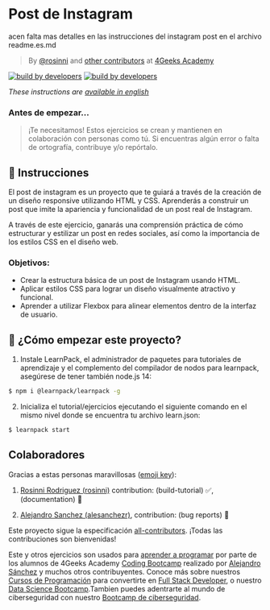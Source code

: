 # Post de Instagram
acen falta mas detalles en las instrucciones del instagram post en el archivo readme.es.md
> By [@rosinni](https://github.com/rosinni) and [other contributors](https://github.com/breatheco-de/instagram-post-layout-tutorial/graphs/contributors) at [4Geeks Academy](https://4geeksacademy.co/)


[![build by developers](https://img.shields.io/badge/build_by-Developers-blue)](https://4geeks.com)
[![build by developers](https://img.shields.io/twitter/follow/4geeksacademy?style=social&logo=twitter)](https://twitter.com/4geeksacademy)

*These instructions are [available in english](https://github.com/breatheco-de/instagram-post-layout-tutorial/blob/main/README.md)*
<!-- endhide -->

### Antes de empezar...

> ¡Te necesitamos! Estos ejercicios se crean y mantienen en colaboración con personas como tú. Si encuentras algún error o falta de ortografía, contribuye y/o repórtalo.

## 📝 Instrucciones

El post de instagram es un proyecto que te guiará a través de la creación de un diseño responsive utilizando HTML y CSS. Aprenderás a construir un post que imite la apariencia y funcionalidad de un post real de Instagram.

A través de este ejercicio, ganarás una comprensión práctica de cómo estructurar y estilizar un post en redes sociales, así como la importancia de los estilos CSS en el diseño web.

### Objetivos:

- Crear la estructura básica de un post de Instagram usando HTML.
- Aplicar estilos CSS para lograr un diseño visualmente atractivo y funcional.
- Aprender a utilizar Flexbox para alinear elementos dentro de la interfaz de usuario.

<!-- endhide -->

## 🌱 ¿Cómo empezar este proyecto?



1. Instale LearnPack, el administrador de paquetes para tutoriales de aprendizaje y el complemento del compilador de nodos para learnpack, asegúrese de tener también node.js 14:

```bash
$ npm i @learnpack/learnpack -g
```

2. Inicializa el tutorial/ejercicios ejecutando el siguiente comando en el mismo nivel donde se encuentra tu archivo learn.json:

```bash
$ learnpack start
```

<!-- hide -->

## Colaboradores

Gracias a estas personas maravillosas ([emoji key](https://github.com/kentcdodds/all-contributors#emoji-key)):

1. [Rosinni Rodriguez (rosinni)](https://github.com/rosinni) contribution: (build-tutorial) ✅, (documentation) 📖
  
2. [Alejandro Sanchez (alesanchezr)](https://github.com/alesanchezr),  contribution: (bug reports) 🐛

Este proyecto sigue la especificación [all-contributors](https://github.com/kentcdodds/all-contributors). ¡Todas las contribuciones son bienvenidas!

Este y otros ejercicios son usados para [aprender a programar](https://4geeksacademy.com/es/aprender-a-programar/aprender-a-programar-desde-cero) por parte de los alumnos de 4Geeks Academy [Coding Bootcamp](https://4geeksacademy.com/us/coding-bootcamp) realizado por [Alejandro Sánchez](https://twitter.com/alesanchezr) y muchos otros contribuyentes. Conoce más sobre nuestros [Cursos de Programación](https://4geeksacademy.com/es/curso-de-programacion-desde-cero?lang=es) para convertirte en [Full Stack Developer](https://4geeksacademy.com/es/coding-bootcamps/desarrollador-full-stack/?lang=es), o nuestro [Data Science Bootcamp](https://4geeksacademy.com/es/coding-bootcamps/curso-datascience-machine-learning).Tambien puedes adentrarte al mundo de ciberseguridad con nuestro [Bootcamp de ciberseguridad](https://4geeksacademy.com/es/coding-bootcamps/curso-ciberseguridad).
<!-- endhide -->